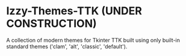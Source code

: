 # Izzy-Themes-TTK  (UNDER CONSTRUCTION)
A collection of modern themes for Tkinter TTK built using only built-in standard themes ('clam', 'alt', 'classic', 'default').

